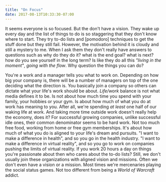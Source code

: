 ```yaml
---
title: "On Focus"
date: 2017-08-13T10:33:30-07:00
---
```


It seems everyone is so focused. But the don't have a vision. They wake up
every day and the list of things to do is so staggering that they don't know
where to start. They try to-do lists and [pomodoro] techniques to get the stuff
done but they still fail. However, the motivation behind it is cloudy and still
a mystery to me. When I ask them they don't really have answers to questions
such as why do they do it? what is the end goal? what is next? how do you
see yourself in the long term? Is like they do all this _"living in the
moment"_, _going with the flow_. Why question the things you can do?

You're a work and a manager tells you what to work on. Depending on how big
your company is, there will be a number of managers on top of the one deciding
what the direction is. You basically join a company so others can dictate what
your life's work should be about. _Life/work_ balance is not what media defines
it to be. Is not about how much time you spend with your family, your hobbies
or your gym. Is about how much of what you do at work has meaning to you. After
all, we're spending _at least_ one half of our waking life at work. And taking
more time outside work doesn't really help the economy, does it? For
successful growing companies, unlike successful idle ones, their common
denominator seems to be hard work. Not too much free food, working from home or
free gym memberships. It's about how much of what you do is aligned to your
life's dream and pursuits. "I want to make a difference in health", and so you
go in the health industry. "I want to make a difference in virtual reality",
and so you go to work on companies pushing the limits of virtual reality. If
you work 20 hours a day on things you're passionate about then who cares about
the to-do lists? Still, we don't usually join these organizations with aligned
vision and missions. Often we don't even have a vision or a mission. Most times
we're mercenaries playing the social status games. Not too different from being
a _World of Warcraft_ addict.

